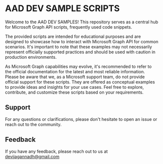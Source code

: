 
# AAD DEV SAMPLE SCRIPTS

Welcome to the AAD DEV SAMPLES! This repository serves as a central hub for Microsoft Graph API scripts, frequently used code snippets.

The provided scripts are intended for educational purposes and are designed to showcase how to interact with Microsoft Graph API for common scenarios. It's important to note that these examples may not necessarily represent officially supported practices and should be used with caution in production environments.

As Microsoft Graph capabilities may evolve, it's recommended to refer to the official documentation for the latest and most reliable information. Please be aware that we, as a Microsoft support team, do not provide official support for these scripts. They are offered as conceptual examples to provide ideas and insights for your use cases. Feel free to explore, contribute, and customize these scripts based on your requirements.


## Support

For any questions or clarifications, please don't hesitate to open an issue or reach out to the community.



## Feedback

If you have any feedback, please reach out to us at devijagannadh@gmail.com

